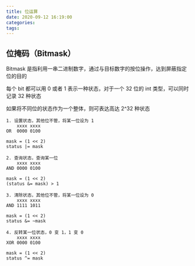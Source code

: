 ```yaml
---
title: 位运算
date: 2020-09-12 16:19:00
categories: 
tags:
---
```

## 位掩码（Bitmask）
Bitmask 是指利用一串二进制数字，通过与目标数字的按位操作，达到屏蔽指定位的目的

每个 bit 都可以用 0 或者 1 表示一种状态，对于一个 32 位的 int 类型，可以同时记录 32 种状态

如果将不同位的状态作为一个整体，则可表达高达 2^32 种状态

```java{1,8,15,22}
1. 设置状态，其他位不管，将某一位设为 1
    xxxx xxxx
OR  0000 0100

mask = (1 << 2)
status |= mask

2. 查询状态，查询某一位
    xxxx xxxx
AND 0000 0100

mask = (1 << 2)
(status &= mask) > 1

3. 清除状态，其他位不管，将某一位设为 0
    xxxx xxxx
AND 1111 1011

mask = (1 << 2)
status &= ~mask 

4. 反转某一位状态，0 变 1，1 变 0
    xxxx xxxx
XOR 0000 0100

mask = (1 << 2)
status ^= mask
```